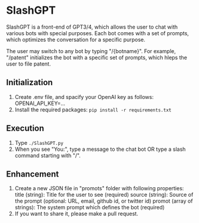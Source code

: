 # SlashGPT

SlashGPT is a front-end of GPT3/4, which allows the user to chat with various bots with special purposes.
Each bot comes with a set of prompts, which optimizes the conversation for a specific purpose. 

The user may switch to any bot by typing "/{botname}". For example, "/patent" initializes the bot with
a specific set of prompts, which hleps the user to file patent.

## Initialization

1. Create .env file, and spacify your OpenAI key as follows:
    OPENAI_API_KEY=...
2. Install the required packages: `pip install -r requirements.txt`

## Execution

1. Type `./SlashGPT.py`
2. When you see "You:", type a message to the chat bot OR type a slash command starting with "/".

## Enhancement

1. Create a new JSON file in "promots" folder with following properties:
 title (string): Title for the user to see (required)
 source (string): Source of the prompt (optional: URL, email, github id, or twitter id)
 promot (array of strings): The system prompt which defines the bot (required)
2. If you want to share it, please make a pull request.

